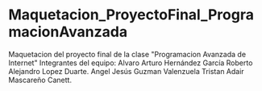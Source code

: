 # Maquetacion_ProyectoFinal_ProgramacionAvanzada
Maquetacion del proyecto final de la clase "Programacion Avanzada de Internet"
Integrantes del equipo:
Alvaro Arturo Hernández García
Roberto Alejandro Lopez Duarte.
Angel Jesús Guzman Valenzuela
Tristan Adair Mascareño Canett.
